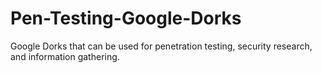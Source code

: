 # Pen-Testing-Google-Dorks
Google Dorks that can be used for penetration testing, security research, and information gathering.
